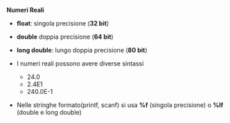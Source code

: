 **Numeri Reali**

- **float**: singola precisione (**32 bit**)
- **double** doppia precisione (**64 bit**)

- **long double**: lungo doppia precisione (**80 bit**)
- I numeri reali possono avere diverse sintassi
  - 24.0
  - 2.4E1
  - 240.0E-1
- Nelle stringhe formato(printf, scanf) si usa **%f** (singola precisione) o **%lf** (double e long double)

